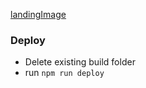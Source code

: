 [landingImage]([Imgur](https://i.imgur.com/XtBm0bv.jpg))

### Deploy
- Delete existing build folder
- run `npm run deploy`